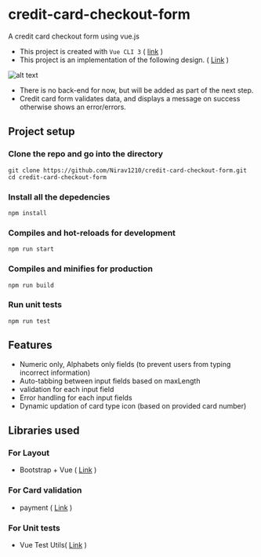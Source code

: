 # credit-card-checkout-form
A credit card checkout form using vue.js
- This project is created with `Vue CLI 3` ( [link](https://cli.vuejs.org/) )
- This project is an implementation of the following design. ( [Link](https://dribbble.com/shots/4845299-Daily-UI-Credit-Card-Checkout) )

![alt text](https://cdn.dribbble.com/users/2346953/screenshots/4845299/pay_card.png "screenshot of downstream job settings in Jenkins")
- There is no back-end for now, but will be added as part of the next step.
- Credit card form validates data, and displays a message on success otherwise shows an error/errors.

## Project setup

### Clone the repo and go into the directory
```
git clone https://github.com/Nirav1210/credit-card-checkout-form.git
cd credit-card-checkout-form
```

### Install all the depedencies
```
npm install
```

### Compiles and hot-reloads for development
```
npm run start
```

### Compiles and minifies for production
```
npm run build
```

### Run unit tests
```
npm run test
```

## Features
- Numeric only, Alphabets only fields (to prevent users from typing incorrect information)
- Auto-tabbing between input fields based on maxLength
- validation for each input field
- Error handling for each input fields
- Dynamic updation of card type icon (based on provided card number)

## Libraries used

### For Layout 
- Bootstrap + Vue ( [Link](https://bootstrap-vue.js.org/) )

### For Card validation
- payment ( [Link](https://github.com/jessepollak/payment#readme) )

### For Unit tests
- Vue Test Utils( [Link](https://vue-test-utils.vuejs.org/) )




